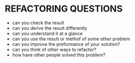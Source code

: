 # REFACTORING QUESTIONS

- can you check the result
- can you derive the result differently
- can you understand it at a glance
- can you use the result or methof of some other problem
- can you improve the preformance of your solution?
- can you think of other ways to refactor?
- how have other people solved this problem?
